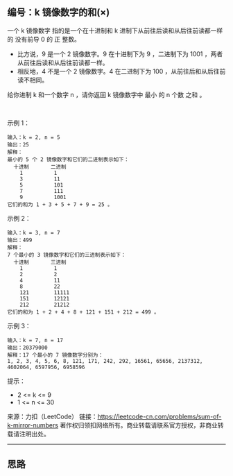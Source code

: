 ## 编号：k 镜像数字的和(×)

一个 k 镜像数字 指的是一个在十进制和 k 进制下从前往后读和从后往前读都一样的 没有前导 0 的 正 整数。

* 比方说，9 是一个 2 镜像数字。9 在十进制下为 9 ，二进制下为 1001 ，两者从前往后读和从后往前读都一样。
* 相反地，4 不是一个 2 镜像数字。4 在二进制下为 100 ，从前往后和从后往前读不相同。

给你进制 k 和一个数字 n ，请你返回 k 镜像数字中 最小 的 n 个数 之和 。

 

示例 1：
```
输入：k = 2, n = 5
输出：25
解释：
最小的 5 个 2 镜像数字和它们的二进制表示如下：
  十进制       二进制
    1          1
    3          11
    5          101
    7          111
    9          1001
它们的和为 1 + 3 + 5 + 7 + 9 = 25 。
```
示例 2：
```
输入：k = 3, n = 7
输出：499
解释：
7 个最小的 3 镜像数字和它们的三进制表示如下：
  十进制       三进制
    1          1
    2          2
    4          11
    8          22
    121        11111
    151        12121
    212        21212
它们的和为 1 + 2 + 4 + 8 + 121 + 151 + 212 = 499 。
```
示例 3：
```
输入：k = 7, n = 17
输出：20379000
解释：17 个最小的 7 镜像数字分别为：
1, 2, 3, 4, 5, 6, 8, 121, 171, 242, 292, 16561, 65656, 2137312, 4602064, 6597956, 6958596 
```
提示：

* 2 <= k <= 9
* 1 <= n <= 30

来源：力扣（LeetCode）
链接：https://leetcode-cn.com/problems/sum-of-k-mirror-numbers
著作权归领扣网络所有。商业转载请联系官方授权，非商业转载请注明出处。

---
## 思路
